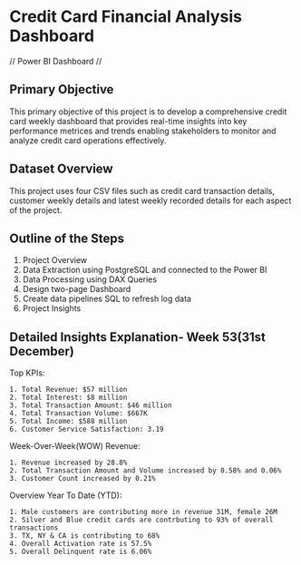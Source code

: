 # Credit Card Financial Analysis Dashboard
// Power BI Dashboard //

## Primary Objective
This primary objective of this project is to develop a comprehensive credit card weekly dashboard that provides real-time insights into key performance metrices and trends enabling stakeholders to monitor and analyze credit card operations effectively.

## Dataset Overview
This project uses four CSV files such as credit card transaction details, customer weekly details and latest weekly recorded details for each aspect of the project.

## Outline of the Steps
 1. Project Overview
 2. Data Extraction using PostgreSQL and connected to the Power BI
 3. Data Processing using DAX Queries
 4. Design two-page Dashboard 
 5. Create data pipelines SQL to refresh log data
 6. Project Insights
     
## Detailed Insights Explanation- Week 53(31st December)

   Top KPIs:
   
    1. Total Revenue: $57 million
    2. Total Interest: $8 million
    3. Total Transaction Amount: $46 million
    4. Total Transaction Volume: $667K
    5. Total Income: $588 million
    6. Customer Service Satisfaction: 3.19

   Week-Over-Week(WOW) Revenue:
   
    1. Revenue increased by 28.8%
    2. Total Transaction Amount and Volume increased by 0.58% and 0.06%
    3. Customer Count increased by 0.21%

   Overview Year To Date (YTD):
   
    1. Male customers are contributing more in revenue 31M, female 26M
    2. Silver and Blue credit cards are contrbuting to 93% of overall transactions
    3. TX, NY & CA is contributing to 68%
    4. Overall Activation rate is 57.5%
    5. Overall Delinquent rate is 6.06%
   
